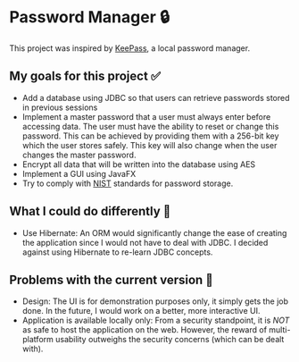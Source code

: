 # Password Manager :lock:

This project was inspired by [KeePass](https://keepass.info/), a local password manager. 






## My goals for this project :white_check_mark:
- Add a database using JDBC so that users can retrieve passwords stored in previous sessions
- Implement a master password that a user must always enter before accessing data. The user must have the ability to reset or change this password. This can be achieved by providing them with a 256-bit key which the user stores safely. This key will also change when the user changes the master password.
- Encrypt all data that will be written into the database using AES
- Implement a GUI using JavaFX 
- Try to comply with [NIST](https://www.auditboard.com/blog/nist-password-guidelines/#:~:text=NIST%20requires%20an%208%2Dcharacter%20minimum%20for%20passwords.) standards for password storage.

## What I could do differently :repeat_one: 
- Use Hibernate: An ORM would significantly change the ease of creating the application since I would not have to deal with JDBC. I decided against using Hibernate to re-learn JDBC concepts.

## Problems with the current version :thinking: 
- Design: The UI is for demonstration purposes only, it simply gets the job done. In the future, I would work on a better, more interactive UI. 
- Application is available locally only: From a security standpoint, it is *NOT* as safe to host the application on the web. However, the reward of multi-platform usability outweighs the security concerns (which can be dealt with). 



